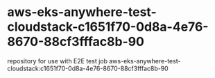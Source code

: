 # aws-eks-anywhere-test-cloudstack-c1651f70-0d8a-4e76-8670-88cf3fffac8b-90
repository for use with E2E test job aws-eks-anywhere-test-cloudstack:c1651f70-0d8a-4e76-8670-88cf3fffac8b-90
